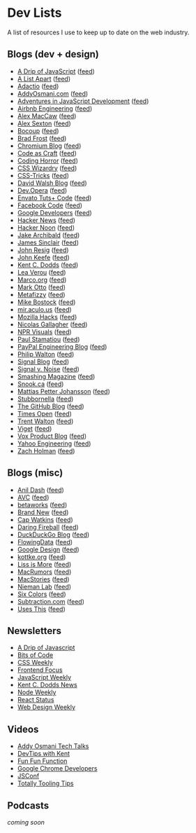 # Dev Lists
A list of resources I use to keep up to date on the web industry.

## Blogs (dev + design)

+ [A Drip of JavaScript](http://adripofjavascript.com) ([feed](http://feeds.feedburner.com/DesignPepper))
+ [A List Apart](https://alistapart.com) ([feed](https://alistapart.com/main/feed))
+ [Adactio](https://adactio.com/) ([feed](https://adactio.com/rss/))
+ [AddyOsmani.com](https://medium.com/@addyosmani) ([feed](https://medium.com/feed/@addyosmani))
+ [Adventures in JavaScript Development](http://rmurphey.com/) ([feed](http://rmurphey.com/atom.xml))
+ [Airbnb Engineering](https://medium.com/airbnb-engineering) ([feed](https://medium.com/feed/airbnb-engineering))
+ [Alex MacCaw](https://blog.alexmaccaw.com/) ([feed](https://blog.alexmaccaw.com/feed))
+ [Alex Sexton](https://alexsexton.com/) ([feed](http://feeds.feedburner.com/AlexSexton))
+ [Bocoup](https://bocoup.com/blog) ([feed](https://bocoup.com/feed))
+ [Brad Frost](http://bradfrost.com/blog/) ([feed](http://feeds.feedburner.com/brad-frosts-blog))
+ [Chromium Blog](https://blog.chromium.org/) ([feed](https://blog.chromium.org/feeds/posts/default))
+ [Code as Craft](https://codeascraft.com/) ([feed](https://codeascraft.com/feed/))
+ [Coding Horror](https://blog.codinghorror.com/) ([feed](http://feeds.feedburner.com/codinghorror))
+ [CSS Wizardry](https://csswizardry.com/archive/) ([feed](http://feeds.feedburner.com/csswizardry))
+ [CSS-Tricks](https://css-tricks.com/) ([feed](http://feeds.feedburner.com/CssTricks))
+ [David Walsh Blog](https://davidwalsh.name/) ([feed](https://davidwalsh.name/feed/atom))
+ [Dev.Opera](https://dev.opera.com/) ([feed](https://dev.opera.com/feed/))
+ [Envato Tuts+ Code](https://code.tutsplus.com/) ([feed](https://tutsplus.com/posts.atom))
+ [Facebook Code](https://code.fb.com/) ([feed](https://code.fb.com/feed/"))
+ [Google Developers](https://developers.google.com/web/updates/) ([feed](https://developers.google.com/web/updates/rss.xml))
+ [Hacker News](https://news.ycombinator.com/) ([feed](https://news.ycombinator.com/rss))
+ [Hacker Noon](https://hackernoon.com/) ([feed](https://hackernoon.com/feed))
+ [Jake Archibald](https://jakearchibald.com) ([feed](https://jakearchibald.com/posts.rss))
+ [James Sinclair](https://jrsinclair.com/) ([feed](http://jrsinclair.com/index.rss))
+ [John Resig](https://johnresig.com/) ([feed](https://feeds.feedburner.com/JohnResig))
+ [John Keefe](http://johnkeefe.net/) ([feed](http://johnkeefe.net/posts.atom"))
+ [Kent C. Dodds](https://blog.kentcdodds.com/) ([feed](https://blog.kentcdodds.com/feed))
+ [Lea Verou](http://lea.verou.me/) ([feed](http://lea.verou.me/feed/))
+ [Marco.org](https://marco.org/) ([feed](http://marco.org/rss"))
+ [Mark Otto](http://markdotto.com/) ([feed](https://feeds.feedburner.com/mdo))
+ [Metafizzy](https://metafizzy.co/blog/) ([feed](https://feeds.feedburner.com/metafizzy))
+ [Mike Bostock](https://bost.ocks.org/mike/) ([feed](https://bost.ocks.org/mike/index.rss))
+ [mir.aculo.us](http://mir.aculo.us/) ([feed](http://mir.aculo.us/feed/atom/))
+ [Mozilla Hacks](https://hacks.mozilla.org/) ([feed](https://hacks.mozilla.org/feed/))
+ [Nicolas Gallagher](http://nicolasgallagher.com/) ([feed](http://nicolasgallagher.com/feed/))
+ [NPR Visuals](http://blog.apps.npr.org/) ([feed](http://blog.apps.npr.org/atom.xml))
+ [Paul Stamatiou](https://paulstamatiou.com/) ([feed](https://paulstamatiou.com/posts.xml))
+ [PayPal Engineering Blog](https://www.paypal-engineering.com/) ([feed](https://www.paypal-engineering.com/feed/))
+ [Philip Walton](https://philipwalton.com/) ([feed](http://feeds.feedburner.com/philipwalton))
+ [Signal Blog](https://signal.org/blog/) ([feed](https://signal.org/blog/rss.xml))
+ [Signal v. Noise](https://m.signalvnoise.com/) ([feed](http://feeds.feedburner.com/37signals/beMH))
+ [Smashing Magazine](https://www.smashingmagazine.com/) ([feed](https://www.smashingmagazine.com/feed/"))
+ [Snook.ca](https://snook.ca/) ([feed](https://snook.ca/jonathan/index.rdf))
+ [Mattias Petter Johansson](http://medium.com/@mpjme) ([feed](http://medium.com/feed/@mpjme))
+ [Stubbornella](http://www.stubbornella.org/content/) ([feed](http://www.stubbornella.org/content/feed/))
+ [The GitHub Blog](https://blog.github.com/) ([feed](https://blog.github.com/subscribe))
+ [Times Open](https://open.nytimes.com/) ([feed](https://open.nytimes.com/feed"))
+ [Trent Walton](https://trentwalton.com/) ([feed](https://trentwalton.com/feed.xml"))
+ [Viget](https://www.viget.com/articles/category/code/) ([feed](https://feeds.feedburner.com/Viget"))
+ [Vox Product Blog](https://product.voxmedia.com/) ([feed](https://product.voxmedia.com/rss/index.xml))
+ [Yahoo Engineering](https://yahooeng.tumblr.com/) ([feed](https://yahooeng.tumblr.com/rss))
+ [Zach Holman](https://zachholman.com/) ([feed](https://zachholman.com/atom.xml))

## Blogs (misc)

+ [Anil Dash](https://anildash.com/) ([feed](https://anildash.com/rss/))
+ [AVC](https://avc.com/) ([feed](http://feeds.feedburner.com/avc))
+ [betaworks](https://render.betaworks.com/) ([feed](https://render.betaworks.com/feed))
+ [Brand New](https://www.underconsideration.com/brandnew/) ([feed](https://www.underconsideration.com/brandnew/atom.xml))
+ [Cap Watkins](http://blog.capwatkins.com/) ([feed](http://blog.capwatkins.com/feed))
+ [Daring Fireball](https://daringfireball.net/) ([feed](https://daringfireball.net/index.xml))
+ [DuckDuckGo Blog](https://spreadprivacy.com/) ([feed](https://spreadprivacy.com/rss/))
+ [FlowingData](https://flowingdata.com/) ([feed](http://feeds.feedburner.com/FlowingData))
+ [Google Design](https://medium.com/google-design) ([feed](https://medium.com/feed/google-design))
+ [kottke.org](https://kottke.org/) ([feed](http://feeds.kottke.org/main))
+ [Liss is More](https://www.caseyliss.com/) ([feed](https://www.caseyliss.com/rss))
+ [MacRumors](https://www.macrumors.com/) ([feed](https://www.macrumors.com/macrumors.xml))
+ [MacStories](https://www.macstories.net/) ([feed](https://www.macstories.net/feed/))
+ [Nieman Lab](http://www.niemanlab.org/) ([feed](http://feeds.feedburner.com/NiemanJournalismLab/))
+ [Six Colors](https://sixcolors.com/) ([feed](http://feedpress.me/sixcolors-direct))
+ [Subtraction.com](https://www.subtraction.com/) ([feed](http://feeds.feedburner.com/subtraction))
+ [Uses This](https://usesthis.com/) ([feed](https://usesthis.com/feed/))

## Newsletters

+ [A Drip of Javascript](http://adripofjavascript.com/)
+ [Bits of Code](https://bitsofco.de/)
+ [CSS Weekly](https://css-weekly.com/)
+ [Frontend Focus](http://frontendfocus.co/)
+ [JavaScript Weekly](https://javascriptweekly.com/)
+ [Kent C. Dodds News](https://buttondown.email/kentcdodds)
+ [Node Weekly](http://nodeweekly.com/)
+ [React Status](http://react.statuscode.com/)
+ [Web Design Weekly](https://web-design-weekly.com/)

## Videos

+ [Addy Osmani Tech Talks](https://www.youtube.com/playlist?list=PLVUliVBcvz1lKS9-rcPFFXkwGOj_YX_-5)
+ [DevTips with Kent](https://www.youtube.com/playlist?list=PLV5CVI1eNcJgCrPH_e6d57KRUTiDZgs0u)
+ [Fun Fun Function](https://www.youtube.com/channel/UCO1cgjhGzsSYb1rsB4bFe4Q)
+ [Google Chrome Developers](https://www.youtube.com/user/ChromeDevelopers)
+ [JSConf](https://www.youtube.com/user/jsconfeu)
+ [Totally Tooling Tips](https://www.youtube.com/playlist?list=PLNYkxOF6rcIB3ci6nwNyLYNU6RDOU3YyL)

## Podcasts

_coming soon_
